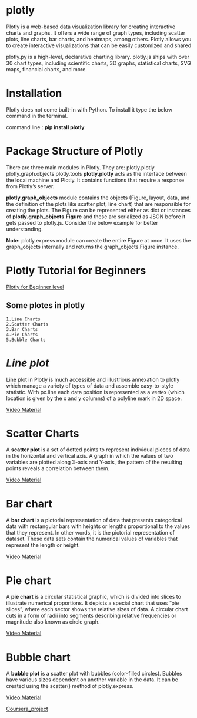# plotly

Plotly is a web-based data visualization library for creating interactive charts and graphs. It offers a wide range of graph types, including scatter plots, line charts, bar charts, and heatmaps, among others. Plotly allows you to create interactive visualizations that can be easily customized and shared

plotly.py is a high-level, declarative charting library. plotly.js ships with over 30 chart types, including scientific charts, 3D graphs, statistical charts, SVG maps, financial charts, and more.

# Installation

Plotly does not come built-in with Python. To install it type the below command in the terminal.

command line : **pip install plotly**

# Package Structure of Plotly

There are three main modules in Plotly. They are:
plotly.plotly
plotly.graph.objects
plotly.tools
**plotly.plotly** acts as the interface between the local machine and Plotly. It contains functions that require a response from Plotly’s server.

**plotly.graph_objects** module contains the objects (Figure, layout, data, and the definition of the plots like scatter plot, line chart) that are responsible for creating the plots.  The Figure can be represented either as dict or instances of **plotly.graph_objects.Figure** and these are serialized as JSON before it gets passed to plotly.js. Consider the below example for better understanding.

**Note:** plotly.express module can create the entire Figure at once. It uses the graph_objects internally and returns the graph_objects.Figure instance.


# **Plotly Tutorial for Beginners**
[Plotly for Beginner level](https://www.kaggle.com/code/kanncaa1/plotly-tutorial-for-beginners)
## Some plotes in plotly 
    1.Line Charts
    2.Scatter Charts
    3.Bar Charts
    4.Pie Charts
    5.Bubble Charts

# _Line plot_

Line plot in Plotly is much accessible and illustrious annexation to plotly which manage a variety of types of data and assemble easy-to-style statistic. With px.line each data position is represented as a vertex  (which location is given by the x and y columns) of a polyline mark in 2D space.

 [Video Material](https://youtu.be/c6gVnZ0cmqM)

# Scatter Charts

A **scatter plot** is a set of dotted points to represent individual pieces of data in the horizontal and vertical axis. A graph in which the values of two variables are plotted along X-axis and Y-axis, the pattern of the resulting points reveals a correlation between them.

[Video Material](https://youtu.be/8UX0BE405Vg)

# Bar chart 

A **bar chart** is a pictorial representation of data that presents categorical data with rectangular bars with heights or lengths proportional to the values that they represent. In other words, it is the pictorial representation of dataset. These data sets contain the numerical values of variables that represent the length or height.

[Video Material](https://youtu.be/oz7sg5NW4WU)

# Pie chart

A **pie chart** is a circular statistical graphic, which is divided into slices to illustrate numerical proportions. It depicts a special chart that uses “pie slices”, where each sector shows the relative sizes of data. A circular chart cuts in a form of radii into segments describing relative frequencies or magnitude also known as circle graph.

[Video Material](https://youtu.be/7o6Aqp6kjTg)

# Bubble chart

A **bubble plot** is a scatter plot with bubbles (color-filled circles). Bubbles have various sizes dependent on another variable in the data. It can be created using the scatter() method of plotly.express.

[Video Material](https://youtu.be/qzpNzyMTDTQ)

[Coursera_project](https://in.coursera.org/projects/data-visualization-plotly-express)

